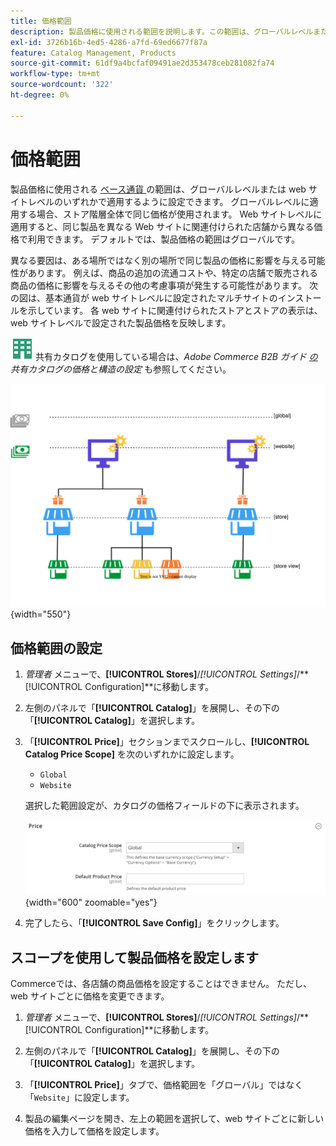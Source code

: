 ```yaml
---
title: 価格範囲
description: 製品価格に使用される範囲を説明します。この範囲は、グローバルレベルまたは web サイトレベルのいずれかで適用するように設定できます。
exl-id: 3726b16b-4ed5-4286-a7fd-69ed6677f87a
feature: Catalog Management, Products
source-git-commit: 61df9a4bcfaf09491ae2d353478ceb281082fa74
workflow-type: tm+mt
source-wordcount: '322'
ht-degree: 0%

---
```


# 価格範囲

製品価格に使用される [ ベース通貨 ](../stores-purchase/currency-configuration.md) の範囲は、グローバルレベルまたは web サイトレベルのいずれかで適用するように設定できます。 グローバルレベルに適用する場合、ストア階層全体で同じ価格が使用されます。 Web サイトレベルに適用すると、同じ製品を異なる Web サイトに関連付けられた店舗から異なる価格で利用できます。 デフォルトでは、製品価格の範囲はグローバルです。

異なる要因は、ある場所ではなく別の場所で同じ製品の価格に影響を与える可能性があります。 例えば、商品の追加の流通コストや、特定の店舗で販売される商品の価格に影響を与えるその他の考慮事項が発生する可能性があります。 次の図は、基本通貨が web サイトレベルに設定されたマルチサイトのインストールを示しています。 各 web サイトに関連付けられたストアとストアの表示は、web サイトレベルで設定された製品価格を反映します。

![Adobe Commerce B2B](../assets/b2b.svg) 共有カタログを使用している場合は、_Adobe Commerce B2B ガイド [ の ](../b2b/catalog-shared-pricing-structure.md) 共有カタログの価格と構造の設定_ も参照してください。

![ 価格範囲図 ](./assets/catalog-price-scope.svg){width="550"}

## 価格範囲の設定

1. _管理者_ メニューで、**[!UICONTROL Stores]**/_[!UICONTROL Settings]_/**[!UICONTROL Configuration]**に移動します。

1. 左側のパネルで「**[!UICONTROL Catalog]**」を展開し、その下の「**[!UICONTROL Catalog]**」を選択します。

1. 「**[!UICONTROL Price]**」セクションまでスクロールし、**[!UICONTROL Catalog Price Scope]** を次のいずれかに設定します。

   - `Global`
   - `Website`

   選択した範囲設定が、カタログの価格フィールドの下に表示されます。

   ![ カタログの価格範囲 ](./assets/catalog-price.png){width="600" zoomable="yes"}

1. 完了したら、「**[!UICONTROL Save Config]**」をクリックします。

## スコープを使用して製品価格を設定します

Commerceでは、各店舗の商品価格を設定することはできません。 ただし、web サイトごとに価格を変更できます。

1. _管理者_ メニューで、**[!UICONTROL Stores]**/_[!UICONTROL Settings]_/**[!UICONTROL Configuration]**に移動します。

1. 左側のパネルで「**[!UICONTROL Catalog]**」を展開し、その下の「**[!UICONTROL Catalog]**」を選択します。

1. 「**[!UICONTROL Price]**」タブで、価格範囲を「グローバル」ではなく「`Website`」に設定します。

1. 製品の編集ページを開き、左上の範囲を選択して、web サイトごとに新しい価格を入力して価格を設定します。
